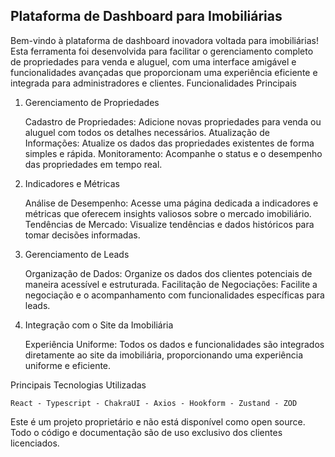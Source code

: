 ## Plataforma de Dashboard para Imobiliárias

Bem-vindo à plataforma de dashboard inovadora voltada para imobiliárias! Esta ferramenta foi desenvolvida para facilitar o gerenciamento completo de propriedades para venda e aluguel, com uma interface amigável e funcionalidades avançadas que proporcionam uma experiência eficiente e integrada para administradores e clientes.
Funcionalidades Principais

1. Gerenciamento de Propriedades

   Cadastro de Propriedades: Adicione novas propriedades para venda ou aluguel com todos os detalhes necessários.
   Atualização de Informações: Atualize os dados das propriedades existentes de forma simples e rápida.
   Monitoramento: Acompanhe o status e o desempenho das propriedades em tempo real.

2. Indicadores e Métricas

   Análise de Desempenho: Acesse uma página dedicada a indicadores e métricas que oferecem insights valiosos sobre o mercado imobiliário.
   Tendências de Mercado: Visualize tendências e dados históricos para tomar decisões informadas.

3. Gerenciamento de Leads

   Organização de Dados: Organize os dados dos clientes potenciais de maneira acessível e estruturada.
   Facilitação de Negociações: Facilite a negociação e o acompanhamento com funcionalidades específicas para leads.

4. Integração com o Site da Imobiliária

   Experiência Uniforme: Todos os dados e funcionalidades são integrados diretamente ao site da imobiliária, proporcionando uma experiência uniforme e eficiente.

Principais Tecnologias Utilizadas

    React - Typescript - ChakraUI - Axios - Hookform - Zustand - ZOD

Este é um projeto proprietário e não está disponível como open source. Todo o código e documentação são de uso exclusivo dos clientes licenciados.
